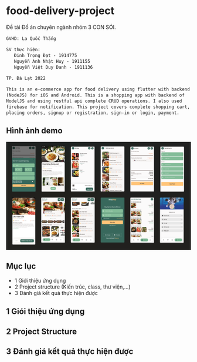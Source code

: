 # food-delivery-project
Đề tài Đồ án chuyên ngành nhóm 3 CON SÓI.
```
GVHD: La Quốc Thắng
```
```
SV thực hiện:
   Đinh Trọng Đạt - 1914775
   Nguyễn Anh Nhật Huy - 1911155
   Nguyễn Việt Duy Danh - 1911136
```
```
TP. Đà Lạt 2022
```
```
This is an e-commerce app for food delivery using flutter with backend (NodeJS) for iOS and Android. This is a shopping app with backend of NodelJS and using restful api complete CRUD operations. I also used firebase for notification. This project covers complete shopping cart, placing orders, signup or registration, sign-in or login, payment.
```
## Hình ảnh demo
![image](https://github.com/Dat0309/food-delivery-project/blob/main/demo/Demo_state1.png)
## Mục lục


- 1 Giới thiệu ứng dụng
- 2 Project structure (Kiến trúc, class, thư viện,...)
- 3 Đánh giá kết quả thực hiện được
## 1 Giói thiệu ứng dụng
## 2 Project Structure
## 3 Đánh giá kết quả thực hiện được
